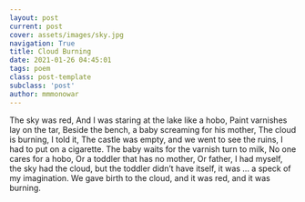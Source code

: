```yaml
---
layout: post
current: post
cover: assets/images/sky.jpg
navigation: True
title: Cloud Burning
date: 2021-01-26 04:45:01
tags: poem
class: post-template
subclass: 'post'
author: mmmonowar
---
```


The sky was red,
And I was staring at the lake like a hobo,
Paint varnishes lay on the tar,
Beside the bench, a baby screaming for his mother, 
The cloud is burning, I told it,
The castle was empty, and we went to see the ruins,
I had to put on a cigarette.
The baby waits for the varnish turn to milk,
No one cares for a hobo,
Or a toddler that has no mother,
Or father, 
I had myself, the sky had the cloud, but the toddler didn’t have itself, 
it was ... a speck of my imagination. 
We gave birth to the cloud, and it was red, and it was burning.